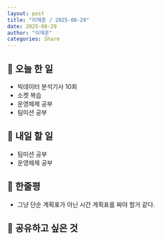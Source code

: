 ```yaml
---
layout: post
title: "이재훈 / 2025-08-29"
date: 2025-08-29
author: "이재훈"
categories: Share
---
```

## 📝 오늘 한 일

- 빅데이터 분석기사 10회
- 소켓 복습
- 운영체제 공부
- 팀미션 공부


## 🎯 내일 할 일

- 팀미션 공부
- 운영체제 공부

## 💭 한줄평

- 그냥 단순 계획표가 아닌 시간 계획표를 짜야 할거 같다.


## 🔗 공유하고 싶은 것
